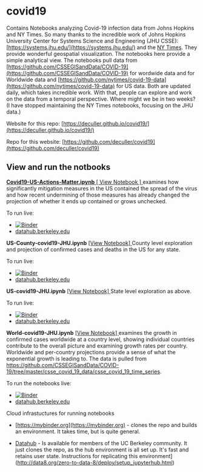 # covid19

Contains Notebooks analyzing Covid-19 infection data from Johns Hopkins and NY Times.  So many thanks to the incredible work of Johns Hopkins University Center for Systems Science and Engineering (JHU CSSE):
[https://systems.jhu.edu/](https://systems.jhu.edu/)
and the 
[NY Times](https://www.nytimes.com/interactive/2020/us/coronavirus-us-cases.html).  They provide wonderful geospatial visualization.  The notebooks here provide a simple analytical view. 
The notebooks pull data from
[https://github.com/CSSEGISandData/COVID-19](https://github.com/CSSEGISandData/COVID-19) for wordwide data and
for Worldwide data and [https://github.com/nytimes/covid-19-data](https://github.com/nytimes/covid-19-data)
for US data. Both are updated
daily, which takes incredible work.  With that, people can explore and work on the data from a temporal perspective.  Where
might we be in two weeks? (I have stopped maintaining the NY Times notebooks, focusing on the JHU data.)

Website for this repo: [https://deculler.github.io/covid19/](https://deculler.github.io/covid19/)

Repo for this website: [https://github.com/deculler/covid19](https://github.com/deculler/covid19)

## View and run the notbooks

[**Covid19-US-Actions-Matter.ipynb** ](https://htmlpreview.github.io/?https://github.com/deculler/covid19/blob/master/Covid19-US-Actions-Matter.html) [[ View Notebook ] ](https://nbviewer.jupyter.org/github/deculler/covid19/blob/master/Covid19-US-Actions-Matter.ipynb) examines how significantly mitigation measures in the US contained the spread of the virus and how recent undermining of those measures has already changed the projection of whether it ends up contained or grows unchecked.

To run live:
* [![Binder](https://mybinder.org/badge_logo.svg)](https://mybinder.org/v2/gh/deculler/covid19/master?filepath=work/Covid19-US-Actions-Matter.ipynb)
* [datahub.berkeley.edu](http://datahub.berkeley.edu/user-redirect/interact?account=deculler&repo=covid19&branch=master&path=Covid19-US-Actions-Matter.ipynb)


**US-County-covid19-JHU.ipynb** [ [View Notebook] ](https://nbviewer.jupyter.org/github/deculler/covid19/blob/master/US-County-covid19-JHU.ipynb)
County level exploration and projection of confirmed cases and deaths in the US for any state.

To run live:
* [![Binder](https://mybinder.org/badge_logo.svg)](https://mybinder.org/v2/gh/deculler/covid19/master?filepath=work/US-County-covid19-JHU.ipynb)
* [datahub.berkeley.edu](http://datahub.berkeley.edu/user-redirect/interact?account=deculler&repo=covid19&branch=master&path=US-County-covid19-JHU.ipynb)

**US-covid19-JHU.ipynb** [ [View Notebook] ](https://nbviewer.jupyter.org/github/deculler/covid19/blob/master/US-covid19-JHU.ipynb) State level exploration as above.

To run live:
* [![Binder](https://mybinder.org/badge_logo.svg)](https://mybinder.org/v2/gh/deculler/covid19/master?filepath=work/US-covid19-JHU.ipynb)
* [datahub.berkeley.edu](http://datahub.berkeley.edu/user-redirect/interact?account=deculler&repo=covid19&branch=master&path=US-covid19-JHU.ipynb)


**World-covid19-JHU.ipynb** [ [View Notebook] ](https://nbviewer.jupyter.org/github/deculler/covid19/blob/master/World-covid19-JHU.ipynb)
examines the growth in confirmed cases worldwide at a country level, showing individual countries contribute to the overall picture
and examining growth rates per country.  Worldwide and per-country projections provide a sense of what the exponential growth
is leading to.  The data is pulled from https://github.com/CSSEGISandData/COVID-19/tree/master/csse_covid_19_data/csse_covid_19_time_series.

To run the notebooks live:
* [![Binder](https://mybinder.org/badge_logo.svg)](https://mybinder.org/v2/gh/deculler/covid19/master?filepath=work/World-covid19-JHU.ipynb)
* [datahub.berkeley.edu](http://datahub.berkeley.edu/user-redirect/interact?account=deculler&repo=covid19&branch=master&path=World-covid19-JHU.ipynb)
 


Cloud infrastuctures for running notebooks

* [https://mybinder.org](https://mybinder.org) - clones the repo and builds an environment.  It takes time, but is
quite general.
      
* [Datahub](http://datahub.berkeley.edu/user-redirect/interact?account=deculler&repo=covid19&branch=master) -
Is available for members of the UC Berkeley community.  It just clones the repo, as the hub environment is all
set up.  It's fast and retains user state.
Instructions for replicating this environment](http://data8.org/zero-to-data-8/deploy/setup_jupyterhub.html)
